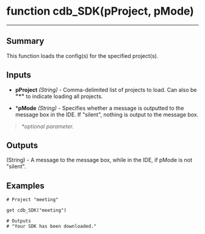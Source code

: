 # function cdb_SDK(pProject, pMode)
---

## Summary
This function loads the config(s) for the specified project(s).

## Inputs
* **pProject** *(String)* - Comma-delimited list of projects to load. Can also be **"\*"** to indicate loading all projects.

* \***pMode** *(String)* - Specifies whether a message is outputted to the message box in the IDE. If "silent", nothing is output to the message box.

> _*optional parameter._

## Outputs
(String) - A message to the message box, while in the IDE, if pMode is not "silent".

## Examples
```
# Project "meeting"

get cdb_SDK("meeting")

# Outputs 
# "Your SDK has been downloaded."
``` 